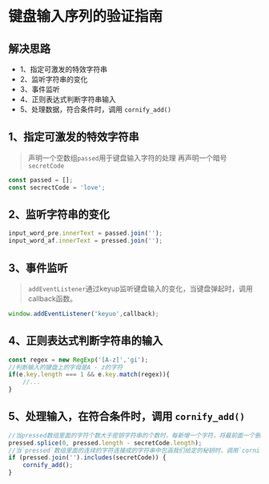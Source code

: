 # 键盘输入序列的验证指南

## 解决思路

* 1、指定可激发的特效字符串
* 2、监听字符串的变化
* 3、事件监听
* 4、正则表达式判断字符串输入
* 5、处理数据，符合条件时，调用 `cornify_add()`

## 1、指定可激发的特效字符串

> 声明一个空数组`passed`用于键盘输入字符的处理
> 再声明一个暗号`secretCode`

```js
const passed = [];
const secrectCode = 'love';
```

## 2、监听字符串的变化

```js
input_word_pre.innerText = passed.join('');
input_word_af.innerText = pressed.join('');
```

## 3、事件监听

> `addEventListener`通过keyup监听键盘输入的变化，当键盘弹起时，调用callback函数。

```js
window.addEventListener('keyuo',callback);
```

## 4、正则表达式判断字符串的输入

```js
const regex = new RegExp('[A-z]','gi');
//判断输入的键盘上的字母是A - z的字符
if(e.key.length === 1 && e.key.match(regex)){
    //...
}
```

## 5、处理输入，在符合条件时，调用 `cornify_add()`

```js
//当pressed数组里面的字符个数大于密钥字符串的个数时，每新增一个字符，将最前面一个删掉
pressed.splice(0, pressed.length - secretCode.length);
//当`pressed`数组里面的连续的字符连接成的字符串中包涵我们给定的秘钥时，调用`cornify_add();`函数
if (pressed.join('').includes(secretCode)) {
    cornify_add();
}
```